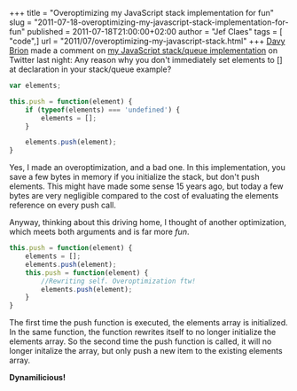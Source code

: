 +++
title = "Overoptimizing my JavaScript stack implementation for fun"
slug = "2011-07-18-overoptimizing-my-javascript-stack-implementation-for-fun"
published = 2011-07-18T21:00:00+02:00
author = "Jef Claes"
tags = [ "code",]
url = "2011/07/overoptimizing-my-javascript-stack.html"
+++
[Davy Brion](http://davybrion.com/blog/) made a comment on [my
JavaScript stack/queue implementation](https://www.jefclaes.be/2011/07/stacks-and-queues-in-javascript.html) on Twitter last night: Any reason why you don't immediately set elements to \[\] at declaration in your stack/queue example?  

```js
var elements;

this.push = function(element) {
    if (typeof(elements) === 'undefined') {
        elements = [];   
    }                            

    elements.push(element);
}
```

Yes, I made an overoptimization, and a bad one. In this implementation,
you save a few bytes in memory if you initialize the stack, but don't
push elements. This might have made some sense 15 years ago, but today a
few bytes are very negligible compared to the cost of evaluating the
elements reference on every push call.  
  
Anyway, thinking about this driving home, I thought of another
optimization, which meets both arguments and is far more *fun*.  

```js
this.push = function(element) {                        
    elements = [];   
    elements.push(element);                            
    this.push = function(element) {
        //Rewriting self. Overoptimization ftw!
        elements.push(element);                                   
    }                                                 
}
```
  
The first time the push function is executed, the elements array is
initialized. In the same function, the function rewrites itself to no
longer initialize the elements array. So the second time the push
function is called, it will no longer initalize the array, but only push
a new item to the existing elements array.  
  
**Dynamilicious!**
